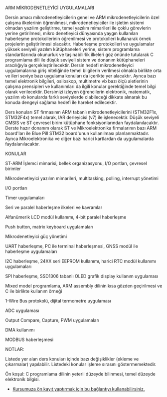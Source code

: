 ARM MİKRODENETLEYİCİ UYGULAMALARI

Dersin amacı mikrodenetleyicilerin genel ve ARM mikrodenetleyicilerin özel çalışma ilkelerinin öğrenilmesi, mikrodenetleyiciler ile işletim sistemi olmadan yazılım geliştirme, temel yazılım mimarileri ile çoklu görevlerin yerine getirilmesi, mikro denetleyici dünyasında yaygın kullanılan haberleşme protokollerinin öğrenilmesi ve protokolleri kullanarak örnek projelerin geliştirilmesi olacaktır. Haberleşme protokolleri ve uygulamalar yüksek seviyeli yazılım kütüphaneleri yerine, sistem programlama standartlarında okunurluk ve taşınabilirlik ilkeleri göz önünde tutularak C programlama dili ile düşük seviyeli sistem ve donanım kütüphaneleri aracılığıyla gerçekleştirilecektir. Dersin hedefi mikrodenetleyici uygulamalarına giriş niteliğinde temel bilgilerin verilmesi olmakla birlikte orta ve ileri seviye bazı uygulama konuları da içerikte yer alacaktır. Ayrıca bazı temel elektronik bilgileri, osiloskop, multimetre vb bazı ölçü aletlerinin çalışma prensipleri ve kullanımları da ilgili konular gerektiğinde temel bilgi olarak verilecektir. Dersimizi izleyen öğrencilerin elektronik, matematik, yazılım vb konularda farklı seviyelerde olabileceği dikkate alınarak bu konuda dengeyi sağlama hedefi ile hareket edilecektir.

Ders konuları ST firmasının ARM tabanlı mikrodenetleyicilerini (STM32F1x, STM32F4x) temel alarak, IAR derleyicisi (v7) ile işlenecektir. Düşük seviyeli CMSIS ve ST çevresel birim kütüphane fonksiyonlarından faydalanılacaktır. Derste hazır donanım olarak ST ve Mikroelektronika firmalarının bazı ARM board'ları ile Blue Pill STM32 board'unun kullanılması planlanmaktadır. Ayrıca Mikroelektronika ve diğer bazı harici kartlardan da uygulamalarda faydalanılacaktır.

KONULAR

ST-ARM İşlemci mimarisi, bellek organizasyonu, I/O portları, çevresel birimler

Mikrodenetleyici yazılım mimarileri, multitasking, polling, interrupt yönetimi

I/O portları

Timer uygulamaları

Seri ve paralel haberleşme ilkeleri ve kavramlar
 
Alfanümerik LCD modül kullanımı, 4-bit paralel haberleşme

Push button, matrix keyboard uygulamaları

Mikrodenetleyici güç yönetimi

UART haberleşme, PC ile terminal haberleşmesi, GNSS modül ile haberleşme uygulamaları

I2C haberleşme, 24XX seri EEPROM kullanımı, harici RTC modül kullanımı uygulamaları

SPI haberleşme, SSD1306 tabanlı OLED grafik display kullanım uygulaması

Mixed model programlama, ARM assembly dilinin kısa gözden geçirilmesi ve C ile birlikte kullanım örneği

1-Wire Bus protokolü, dijital termometre uygulaması

ADC uygulaması

Output Compare, Capture, PWM uygulamaları

DMA kullanımı 

MODBUS haberleşmesi


NOTLAR:

Listede yer alan ders konuları içinde bazı değişiklikler (ekleme ve çıkarmalar) yapılabilir. Listedeki konular işleme sırasını göstermemektedir. 

Ön koşul: C programlama dilinin yeterli düzeyde bilinmesi, temel düzeyde elektronik bilgisi.

+ [Kursumuza ön kayıt yaptırmak için bu bağlantıyı kullanabilirsiniz.]( https://us06web.zoom.us/meeting/register/tZAscOqqrz8jHNf2ttNVhmfEoRaMyzZNiAhr)


